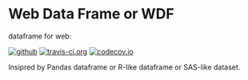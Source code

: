 
# Web Data Frame or WDF

dataframe for web:

[![github](data:image/svg+xml;base64,PD94bWwgdmVyc2lvbj0iMS4wIiBlbmNvZGluZz0idXRmLTgiP…QtMjguMDgzLTE0LjM4NC0zNy44NS0yNy43NVMwLDkzLjYzMywwLDc2Ljl6Ii8+Cjwvc3ZnPgo=)](https://github.com/walnutgeek/wdf)
[![travis-ci.org](https://travis-ci.org/walnutgeek/wdf.svg?branch=master)](https://travis-ci.org/walnutgeek/wdf)
[![codecov.io](https://codecov.io/github/walnutgeek/wdf/coverage.svg?branch=master)](https://codecov.io/github/walnutgeek/wdf?branch=master)

Insipred by Pandas dataframe or R-like dataframe or SAS-like dataset.


